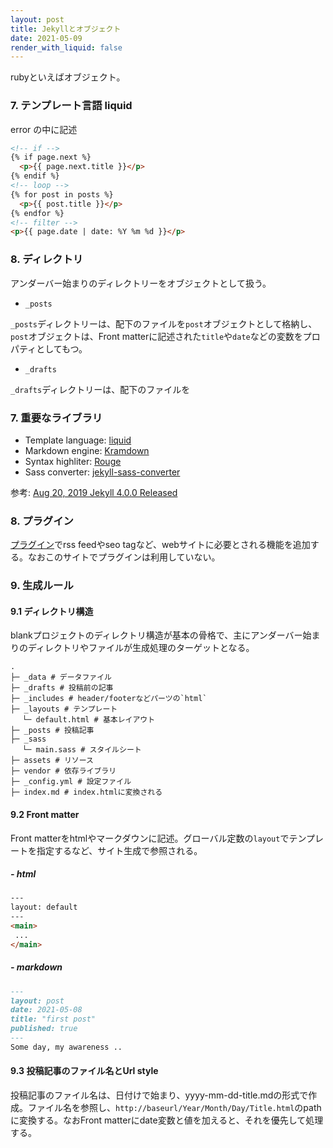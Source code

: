 ```yaml
---
layout: post
title: Jekyllとオブジェクト
date: 2021-05-09
render_with_liquid: false
---
```


rubyといえばオブジェクト。

### 7. テンプレート言語 liquid

error の中に記述

```html
<!-- if -->
{% if page.next %}
  <p>{{ page.next.title }}</p>
{% endif %}
<!-- loop -->
{% for post in posts %}
  <p>{{ post.title }}</p>
{% endfor %}
<!-- filter -->
<p>{{ page.date | date: %Y %m %d }}</p>
```

### 8. ディレクトリ

アンダーバー始まりのディレクトリーをオブジェクトとして扱う。

- `_posts`

`_posts`ディレクトリーは、配下のファイルを`post`オブジェクトとして格納し、`post`オブジェクトは、Front matterに記述された`title`や`date`などの変数をプロパティとしてもつ。

- `_drafts`

`_drafts`ディレクトリーは、配下のファイルを


### 7. 重要なライブラリ

- Template language: [liquid](https://shopify.github.io/liquid/)
- Markdown engine: [Kramdown](https://github.com/gettalong/kramdown)
- Syntax highliter: [Rouge](https://github.com/rouge-ruby/rouge)
- Sass converter: [jekyll-sass-converter](https://github.com/jekyll/jekyll-sass-converter)

参考: [Aug 20, 2019 Jekyll 4.0.0 Released](https://github.com/jekyll/jekyll-sass-converter)

### 8. プラグイン

[プラグイン](https://jekyllrb.com/docs/plugins/)でrss feedやseo tagなど、webサイトに必要とされる機能を追加する。なおこのサイトでプラグインは利用していない。

### 9. 生成ルール

#### 9.1 ディレクトリ構造

blankプロジェクトのディレクトリ構造が基本の骨格で、主にアンダーバー始まりのディレクトリやファイルが生成処理のターゲットとなる。

```shell
.
├─ _data # データファイル
├─ _drafts # 投稿前の記事
├─ _includes # header/footerなどパーツの`html`
├─ _layouts # テンプレート
 　└─ default.html # 基本レイアウト
├─ _posts # 投稿記事
├─ _sass
 　└─ main.sass # スタイルシート
├─ assets # リソース
├─ vendor # 依存ライブラリ
├─ _config.yml # 設定ファイル
├─ index.md # index.htmlに変換される
```

#### 9.2 Front matter

Front matterをhtmlやマークダウンに記述。グローバル定数の`layout`でテンプレートを指定するなど、サイト生成で参照される。

##### - html

```html
---
layout: default
---
<main>
 ...
</main>

```

##### - markdown

```markdown
---
layout: post
date: 2021-05-08
title: "first post"
published: true
---
Some day, my awareness ..

```

#### 9.3 投稿記事のファイル名とUrl style

投稿記事のファイル名は、日付けで始まり、yyyy-mm-dd-title.mdの形式で作成。ファイル名を参照し、`http://baseurl/Year/Month/Day/Title.html`のpathに変換する。なおFront matterにdate変数と値を加えると、それを優先して処理する。


